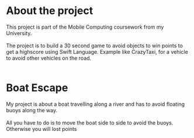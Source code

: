 # About the project
This project is part of the Mobile Computing coursework from my University.<br><br>
The project is to build a 30 second game to avoid objects to win points to get a highscore using Swift Language. Example like CrazyTaxi, for a vehicle to avoid other vehicles on the road.<br><br>
# Boat Escape
My project is about a boat travelling along a river and has to avoid floating buoys along the way.<br><br>
All you have to do is to move the boat side to side to avoid the buoys. Otherwise you will lost points

